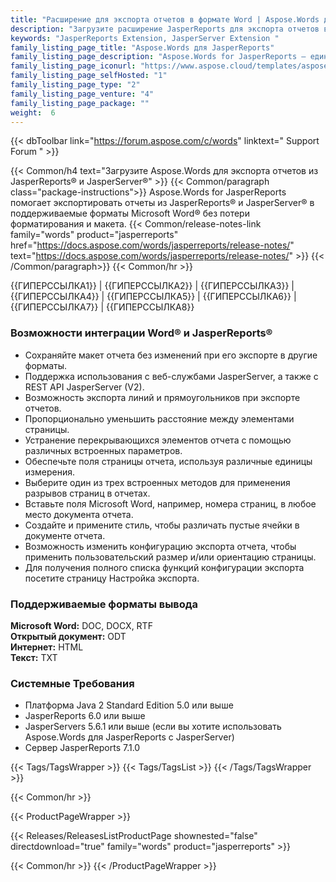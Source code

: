 ```yaml
---
title: "Расширение для экспорта отчетов в формате Word | Aspose.Words для JasperReports"
description: "Загрузите расширение JasperReports для экспорта отчетов в форматах Word и HTML из JasperReports и JasperServer."
keywords: "JasperReports Extension, JasperServer Extension "
family_listing_page_title: "Aspose.Words для JasperReports"
family_listing_page_description: "Aspose.Words for JasperReports — единственное решение на рынке, позволяющее экспортировать отчеты из JasperReports и JasperServer в документы Microsoft Word (DOC), Office Open XML (OOXML, DOCX), Rich Text Format (RTF), OpenDocument Text ( ODT), веб-страницы (HTML) и обычный текст (TXT) без использования Microsoft Word."
family_listing_page_iconurl: "https://www.aspose.cloud/templates/aspose/App_Themes/V3/images/words/272x272/aspose_words-for-jasperreports.png"
family_listing_page_selfHosted: "1"
family_listing_page_type: "2"
family_listing_page_venture: "4"
family_listing_page_package: ""
weight:  6
---
```


{{< dbToolbar link="https://forum.aspose.com/c/words" linktext=" Support Forum " >}}

{{< Common/h4 text="Загрузите Aspose.Words для экспорта отчетов из JasperReports® и JasperServer®"  >}}
{{< Common/paragraph class="package-instructions">}}
Aspose.Words for JasperReports помогает экспортировать отчеты из JasperReports® и JasperServer® в поддерживаемые форматы Microsoft Word® без потери форматирования и макета.
{{< Common/release-notes-link family="words" product="jasperreports" href="https://docs.aspose.com/words/jasperreports/release-notes/" text="https://docs.aspose.com/words/jasperreports/release-notes/"  >}}
{{< /Common/paragraph>}}
{{< Common/hr >}}

{{ГИПЕРССЫЛКА1}} | {{ГИПЕРССЫЛКА2}} | {{ГИПЕРССЫЛКА3}} | {{ГИПЕРССЫЛКА4}} | {{ГИПЕРССЫЛКА5}} | {{ГИПЕРССЫЛКА6}} | {{ГИПЕРССЫЛКА7}} | {{ГИПЕРССЫЛКА8}}

### Возможности интеграции Word® и JasperReports®

- Сохраняйте макет отчета без изменений при его экспорте в другие форматы.
- Поддержка использования с веб-службами JasperServer, а также с REST API JasperServer (V2).
- Возможность экспорта линий и прямоугольников при экспорте отчетов.
- Пропорционально уменьшить расстояние между элементами страницы.
- Устранение перекрывающихся элементов отчета с помощью различных встроенных параметров.
- Обеспечьте поля страницы отчета, используя различные единицы измерения.
- Выберите один из трех встроенных методов для применения разрывов страниц в отчетах.
- Вставьте поля Microsoft Word, например, номера страниц, в любое место документа отчета.
- Создайте и примените стиль, чтобы различать пустые ячейки в документе отчета.
- Возможность изменить конфигурацию экспорта отчета, чтобы применить пользовательский размер и/или ориентацию страницы.
- Для получения полного списка функций конфигурации экспорта посетите страницу Настройка экспорта.

### Поддерживаемые форматы вывода

**Microsoft Word:** DOC, DOCX, RTF\
**Открытый документ:** ODT\
**Интернет:** HTML\
**Текст:** TXT

### Системные Требования

- Платформа Java 2 Standard Edition 5.0 или выше
- JasperReports 6.0 или выше
- JasperServers 5.6.1 или выше (если вы хотите использовать Aspose.Words для JasperReports с JasperServer)
- Сервер JasperReports 7.1.0

{{< Tags/TagsWrapper >}}
 {{< Tags/TagsList >}}
{{< /Tags/TagsWrapper >}}

{{< Common/hr >}}

{{< ProductPageWrapper >}}
<!-- ReleasesListProductPage-->
   {{< Releases/ReleasesListProductPage shownested="false"  directdownload="true" family="words" product="jasperreports" >}}
<!-- /ReleasesListProductPage-->
{{< Common/hr >}}
{{< /ProductPageWrapper >}}

